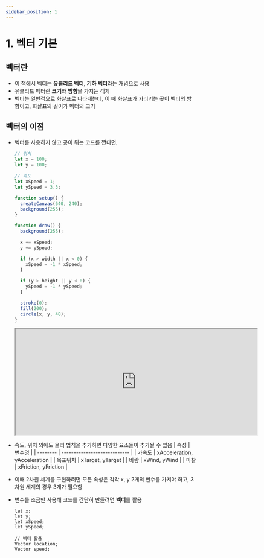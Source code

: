```yaml
---
sidebar_position: 1
---
```


# 1. 벡터 기본

## 벡터란

- 이 책에서 벡터는 **유클리드 벡터**, **기하 벡터**라는 개념으로 사용
- 유클리드 벡터란 **크기**와 **방향**을 가지는 객체
- 벡터는 일반적으로 화살표로 나타내는데, 이 때 화살표가 가리키는 곳이 벡터의 방향이고, 화살표의 길이가 벡터의 크기

## 벡터의 이점

- 벡터를 사용하지 않고 공이 튀는 코드를 짠다면,

  ```js
  // 위치
  let x = 100;
  let y = 100;

  // 속도
  let xSpeed = 1;
  let ySpeed = 3.3;

  function setup() {
    createCanvas(640, 240);
    background(255);
  }

  function draw() {
    background(255);

    x += xSpeed;
    y += ySpeed;

    if (x > width || x < 0) {
      xSpeed = -1 * xSpeed;
    }

    if (y > height || y < 0) {
      ySpeed = -1 * ySpeed;
    }

    stroke(0);
    fill(200);
    circle(x, y, 48);
  }
  ```

  <iframe width="640px" height="282px" src="https://editor.p5js.org/urbanscratcher/full/A8UlWzjXO"></iframe>

- 속도, 위치 외에도 물리 법칙을 추가하면 다양한 요소들이 추가될 수 있음
  | 속성 | 변수명 |
  | -------- | ---------------------------- |
  | 가속도 | xAcceleration, yAcceleration |
  | 목표위치 | xTarget, yTarget |
  | 바람 | xWind, yWind |
  | 마찰 | xFriction, yFriction |

- 이때 2차원 세계를 구현하려면 모든 속성은 각각 x, y 2개의 변수를 가져야 하고, 3차원 세계의 경우 3개가 필요함

- 변수를 조금만 사용해 코드를 간단히 만들려면 **벡터**를 활용

  ```
  let x;
  let y;
  let xSpeed;
  let ySpeed;

  // 벡터 활용
  Vector location;
  Vector speed;
  ```
